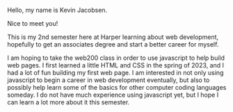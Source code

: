 Hello, my name is Kevin Jacobsen.

Nice to meet you!

This is my 2nd semester here at Harper learning about web development, hopefully to get an associates degree and start a better career for myself.

I am hoping to take the web200 class in order to use javascript to help build web pages. I first learned a little HTML and CSS in the spring of 2023, and I had a lot of fun building my first web page. I am interested in not only using javascript to begin a career in web development eventually, but also to possibly help learn some of the basics for other computer coding languages someday. I do not have much experience using javascript yet, but I hope I can learn a lot more about it this semester.